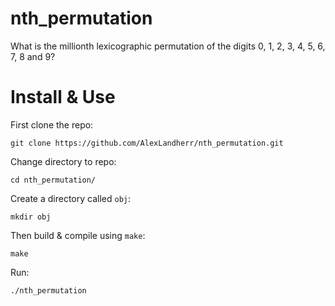 # nth_permutation
What is the millionth lexicographic permutation of the digits 0, 1, 2, 3, 4, 5, 6, 7, 8 and 9?

# Install & Use
First clone the repo:
```
git clone https://github.com/AlexLandherr/nth_permutation.git
```
Change directory to repo:
```
cd nth_permutation/
```
Create a directory called `obj`:
```
mkdir obj
```
Then build & compile using `make`:
```
make
```

Run:
```
./nth_permutation
```
